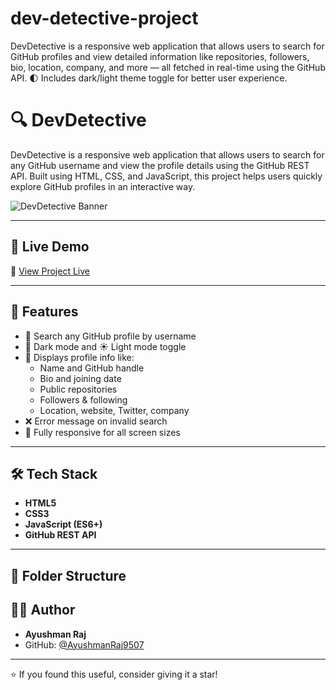 # dev-detective-project
DevDetective is a responsive web application that allows users to search for GitHub profiles and view detailed information like repositories, followers, bio, location, company, and more — all fetched in real-time using the GitHub API.  🌓 Includes dark/light theme toggle for better user experience.

# 🔍 DevDetective

DevDetective is a responsive web application that allows users to search for any GitHub username and view the profile details using the GitHub REST API. Built using HTML, CSS, and JavaScript, this project helps users quickly explore GitHub profiles in an interactive way.

![DevDetective Banner](./assets/banner.png) <!-- Optional: Replace with actual banner or screenshot -->

---

## 🚀 Live Demo

🔗 [View Project Live](https://your-live-link.com)  
<!-- Replace the above with your deployed link (e.g., Vercel, Netlify, GitHub Pages) -->

---

## 📸 Features

- 🔎 Search any GitHub profile by username
- 🌙 Dark mode and ☀️ Light mode toggle
- 📂 Displays profile info like:
  - Name and GitHub handle
  - Bio and joining date
  - Public repositories
  - Followers & following
  - Location, website, Twitter, company
- ❌ Error message on invalid search
- 📱 Fully responsive for all screen sizes

---

## 🛠️ Tech Stack

- **HTML5**
- **CSS3**
- **JavaScript (ES6+)**
- **GitHub REST API**

---

## 📁 Folder Structure

## 🙋‍♂️ Author

- **Ayushman Raj**
- GitHub: [@AyushmanRaj9507](https://github.com/AyushmanRaj9507)

---

⭐ If you found this useful, consider giving it a star!
